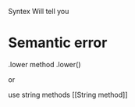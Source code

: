 Syntex
Will tell you

# Semantic error
.lower method
.lower()

or

use string methods
[[String method]]
